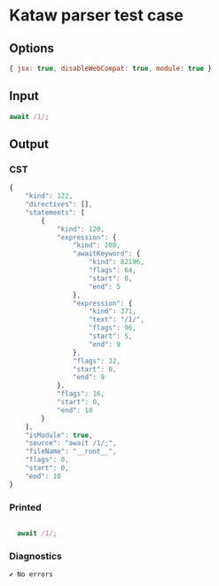 # Kataw parser test case

## Options

`````js
{ jsx: true, disableWebCompat: true, module: true }
`````

## Input

`````js
await /1/;
`````

## Output

### CST

```javascript
{
    "kind": 122,
    "directives": [],
    "statements": [
        {
            "kind": 120,
            "expression": {
                "kind": 208,
                "awaitKeyword": {
                    "kind": 82196,
                    "flags": 64,
                    "start": 0,
                    "end": 5
                },
                "expression": {
                    "kind": 371,
                    "text": "/1/",
                    "flags": 96,
                    "start": 5,
                    "end": 9
                },
                "flags": 32,
                "start": 0,
                "end": 9
            },
            "flags": 16,
            "start": 0,
            "end": 10
        }
    ],
    "isModule": true,
    "source": "await /1/;",
    "fileName": "__root__",
    "flags": 0,
    "start": 0,
    "end": 10
}
```

### Printed

```javascript

  await /1/;

```

### Diagnostics

```javascript
✔ No errors
```

